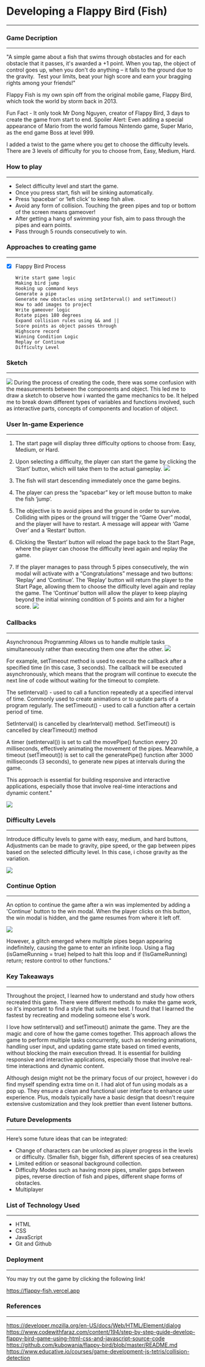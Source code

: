 # Developing a Flappy Bird (Fish)

---

### Game Decription

---

"A simple game about a fish that swims through obstacles and for each obstacle that it passes, it's awarded a +1 point.
When you tap, the object of control goes up, when you don't do anything – it falls to the ground due to the gravity.  Test your limits, beat your high score and earn your bragging rights among your friends!"

Flappy Fish is my own spin off from the original mobile game, Flappy Bird, which took the world by storm back in 2013.

Fun Fact - It only took Mr Dong Nguyen, creator of Flappy Bird, 3 days to create the game from start to end. Spoiler Alert: Even adding a special appearance of Mario from the world famous Nintendo game, Super Mario, as the end game Boss at level 999.

I added a twist to the game where you get to choose the difficulty levels. There are 3 levels of difficulty for you to choose from, Easy, Medium, Hard.

### How to play

---

- Select difficulty level and start the game.
- Once you press start, fish will be sinking automatically.
- Press ‘spacebar’ or ‘left click’ to keep fish alive.
- Avoid any form of collision. Touching the green pipes and top or bottom of the screen means gameover!
- After getting a hang of swimming your fish, aim to pass through the pipes and earn points.
- Pass through 5 rounds consecutively to win.

### Approaches to creating game

---

- [x] Flappy Bird Process

      Write start game logic
      Making bird jump
      Hooking up command keys
      Generate a pipe
      Generate new obstacles using setInterval() and setTimeout()
      How to add images to project
      Write gameover logic
      Rotate pipes 180 degrees
      Expand collision rules using && and ||
      Score points as object passes through
      Highscore record
      Winning Condition Logic
      Replay or Continue
      Difficulty Level

### Sketch

---

<img src="Wireframe/BaseSketch.png"/>
During the process of creating the code, there was some confusion with the measurements between the components and object. This led me to draw a sketch to observe how i wanted the game mechanics to be. It helped me to break down different types of variables and functions involved, such as interactive parts, concepts of components and location of object.

### User In-game Experience

---

1. The start page will display three difficulty options to choose from: Easy, Medium, or Hard.

2. Upon selecting a difficulty, the player can start the game by clicking the ‘Start’ button, which will take them to the actual gameplay.
   <img src="Image/startpgEMH.gif"/>

3. The fish will start descending immediately once the game begins.

4. The player can press the “spacebar” key or left mouse button to make the fish ‘jump’.

5. The objective is to avoid pipes and the ground in order to survive. Colliding with pipes or the ground will trigger the “Game Over” modal, and the player will have to restart. A message will appear with ‘Game Over’ and a ‘Restart’ button.

6. Clicking the ‘Restart’ button will reload the page back to the Start Page, where the player can choose the difficulty level again and replay the game.

7. If the player manages to pass through 5 pipes consecutively, the win modal will activate with a “Congratulations” message and two buttons: ‘Replay’ and ‘Continue’.
   The ‘Replay’ button will return the player to the Start Page, allowing them to choose the difficulty level again and replay the game.
   The ‘Continue’ button will allow the player to keep playing beyond the initial winning condition of 5 points and aim for a higher score.
   <img src="Image/fishswimming.gif"/>

### Callbacks

---

Asynchronous Programming
Allows us to handle multiple tasks simultaneously rather than executing them one after the other.
<img src="Image/Asynchronous.png"/>

For example, setTimeout method is used to execute the callback after a specified time (in this case, 3 seconds). The callback will be executed asynchronously, which means that the program will continue to execute the next line of code without waiting for the timeout to complete.

The setInterval() - used to call a function repeatedly at a specified interval of time. Commonly used to create animations or to update parts of a program regularly.
The setTimeout() - used to call a function after a certain period of time.

SetInterval() is cancelled by clearInterval() method.
SetTimeout() is cancelled by clearTimeout() method

A timer (setInterval()) is set to call the movePipe() function every 20 milliseconds, effectively animating the movement of the pipes.
Meanwhile, a timeout (setTimeout()) is set to call the generatePipe() function after 3000 milliseconds (3 seconds), to generate new pipes at intervals during the game.

This approach is essential for building responsive and interactive applications, especially those that involve real-time interactions and dynamic content."

<img src="Image/Setinterval001.png"/>

### Difficulty Levels

---

Introduce difficulty levels to game with easy, medium, and hard buttons, Adjustments can be made to gravity, pipe speed, or the gap between pipes based on the selected difficulty level. In this case, i chose gravity as the variation.

<img src="Image/SSdifficulty.png"/>

### Continue Option

---

An option to continue the game after a win was implemented by adding a 'Continue' button to the win modal. When the player clicks on this button, the win modal is hidden, and the game resumes from where it left off.

<img src="Image/ContinueBTN.png"/>

However, a glitch emerged where multiple pipes began appearing indefinitely, causing the game to enter an infinite loop. Using a flag (isGameRunning = true) helped to halt this loop and if (!isGameRunning) return; restore control to other functions."

### Key Takeaways

---

Throughout the project, I learned how to understand and study how others recreated this game. There were different methods to make the game work, so it's important to find a style that suits me best. I found that I learned the fastest by recreating and modeling someone else's work.

I love how setInterval() and setTimeout() animate the game. They are the magic and core of how the game comes together. This approach allows the game to perform multiple tasks concurrently, such as rendering animations, handling user input, and updating game state based on timed events, without blocking the main execution thread. It is essential for building responsive and interactive applications, especially those that involve real-time interactions and dynamic content.

Although design might not be the primary focus of our project, however i do find myself spending extra time on it. I had alot of fun using modals as a pop up. They ensure a clean and functional user interface to enhance user experience. Plus, modals typically have a basic design that doesn't require extensive customization and they look prettier than event listener buttons.

### Future Developments

---

Here’s some future ideas that can be integrated:

- Change of characters can be unlocked as player progress in the levels or difficulty.
  (Smaller fish, bigger fish, different species of sea creatures)
- Limited edition or seasonal background collection.
- Difficulty Modes such as having more pipes, smaller gaps between pipes, reverse direction of fish and pipes, different shape forms of obstacles.
- Multiplayer

### List of Technology Used

---

- HTML
- CSS
- JavaScript
- Git and Github

### Deployment

---

You may try out the game by clicking the following link!

https://flappy-fish.vercel.app

### References

---

https://developer.mozilla.org/en-US/docs/Web/HTML/Element/dialog
https://www.codewithfaraz.com/content/194/step-by-step-guide-develop-flappy-bird-game-using-html-css-and-javascript-source-code
https://github.com/kubowania/flappy-bird/blob/master/README.md
https://www.educative.io/courses/game-development-js-tetris/collision-detection
